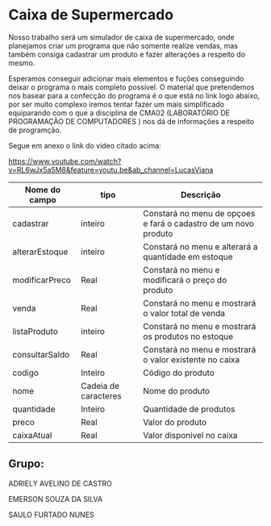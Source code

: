 # Caixa de Supermercado
Nosso trabalho será um simulador de caixa de supermercado, onde planejamos criar um programa que não somente realize vendas, mas também consiga cadastrar um produto e fazer alterações a respeito do mesmo.

Esperamos conseguir adicionar mais elementos e fuções conseguindo deixar o programa o mais completo possível.
O material que pretendemos nos basear para a confecção do programa é o que está no link logo abaixo, por ser muito complexo iremos tentar fazer um mais simplificado equiparando com o que a disciplina de CMA02 (LABORATÓRIO DE PROGRAMAÇÃO DE COMPUTADORES ) nos dá de informações a respeito de programção.

Segue em anexo o link do video citado acima:

https://www.youtube.com/watch?v=RL6wJx5a5M8&feature=youtu.be&ab_channel=LucasViana

|Nome do campo|tipo| Descrição|
|-------------|----|----------|
|cadastrar | inteiro  |Constará no menu de opçoes e fará o cadastro de um novo produto|
|alterarEstoque|inteiro|Constará no menu e alterará a quantidade em estoque|
|modificarPreco|Real|Constará no menu e modificará o preço do produto|
|venda|Real|Constará no menu e mostrará o valor total de venda|
|listaProduto|inteiro|Constará no menu e mostrará os produtos no estoque|
|consultarSaldo|Real|Constará no menu e mostrará o valor existente no caixa|
|codigo|Inteiro|Código do produto|
|nome|Cadeia de caracteres|Nome do produto|
|quantidade|Inteiro|Quantidade de produtos|
|preco|Real|Valor do produto|
|caixaAtual|Real|Valor disponivel no caixa|

##  Grupo:

ADRIELY AVELINO DE CASTRO

EMERSON SOUZA DA SILVA

SAULO FURTADO NUNES
